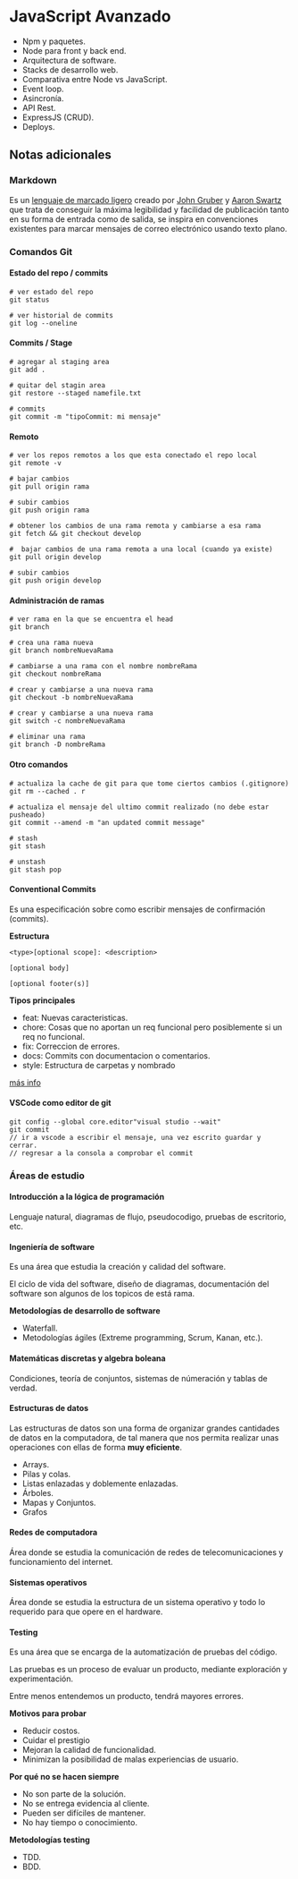 # JavaScript Avanzado

* Npm y paquetes.
* Node para front y back end.
* Arquitectura de software.
* Stacks de desarrollo web.
* Comparativa entre Node vs JavaScript.
* Event loop.
* Asincronía.
* API Rest.
* ExpressJS (CRUD).
* Deploys.





## Notas adicionales

### **Markdown**

Es un [lenguaje de marcado ligero](https://es.wikipedia.org/wiki/Lenguajes_de_marcas_ligeros "Lenguajes de marcas ligeros") creado por [John Gruber](https://en.wikipedia.org/wiki/John_Gruber "en:John Gruber") y [Aaron Swartz](https://es.wikipedia.org/wiki/Aaron_Swartz "Aaron Swartz") que trata de conseguir la máxima legibilidad y facilidad de publicación tanto en su forma de entrada como de salida, se inspira en convenciones existentes para marcar mensajes de correo electrónico usando texto plano.

### Comandos Git

#### Estado del repo / commits

```
# ver estado del repo
git status

# ver historial de commits
git log --oneline
```

#### Commits / Stage

```
# agregar al staging area
git add .

# quitar del stagin area
git restore --staged namefile.txt

# commits
git commit -m "tipoCommit: mi mensaje"

```

#### Remoto

```
# ver los repos remotos a los que esta conectado el repo local
git remote -v

# bajar cambios
git pull origin rama

# subir cambios
git push origin rama

# obtener los cambios de una rama remota y cambiarse a esa rama
git fetch && git checkout develop

#  bajar cambios de una rama remota a una local (cuando ya existe)
git pull origin develop

# subir cambios
git push origin develop

```

#### Administración de ramas

```
# ver rama en la que se encuentra el head
git branch 

# crea una rama nueva
git branch nombreNuevaRama 

# cambiarse a una rama con el nombre nombreRama
git checkout nombreRama

# crear y cambiarse a una nueva rama
git checkout -b nombreNuevaRama

# crear y cambiarse a una nueva rama
git switch -c nombreNuevaRama 

# eliminar una rama
git branch -D nombreRama

```

#### Otro comandos

```
# actualiza la cache de git para que tome ciertos cambios (.gitignore)
git rm --cached . r

# actualiza el mensaje del ultimo commit realizado (no debe estar pusheado)
git commit --amend -m "an updated commit message"

# stash
git stash

# unstash
git stash pop
```

#### Conventional Commits

Es una especificación sobre como escribir mensajes de confirmación (commits).

**Estructura**

```
<type>[optional scope]: <description>

[optional body]

[optional footer(s)]
```

**Tipos principales**

* feat: Nuevas caracteristicas.
* chore: Cosas que no aportan un req funcional pero posiblemente si un req no funcional.
* fix: Correccion de errores.
* docs: Commits con documentacion o comentarios.
* style: Estructura de carpetas y nombrado

[más info](https://www.conventionalcommits.org/en/v1.0.0/)

#### VSCode como editor de git

```
git config --global core.editor"visual studio --wait"
git commit 
// ir a vscode a escribir el mensaje, una vez escrito guardar y cerrar.
// regresar a la consola a comprobar el commit
```

### Áreas de estudio

#### **Introducción a la lógica de programación**

Lenguaje natural, diagramas de flujo, pseudocodigo, pruebas de escritorio, etc.

#### Ingeniería de software

Es una área que estudia la creación y calidad del software.

El ciclo de vida del software, diseño de diagramas, documentación del software son algunos de los topicos de está rama.

**Metodologías de desarrollo de software**

* Waterfall.
* Metodologías ágiles (Extreme programming, Scrum, Kanan, etc.).

#### **Matemáticas discretas y algebra boleana**

Condiciones, teoría de conjuntos, sistemas de númeración y tablas de verdad.

#### Estructuras de datos

Las estructuras de datos son una forma de organizar grandes cantidades de datos en la computadora, de tal manera que nos permita realizar unas operaciones con ellas de forma  **muy eficiente**.

* Arrays.
* Pilas y colas.
* Listas enlazadas y doblemente enlazadas.
* Árboles.
* Mapas y Conjuntos.
* Grafos

#### Redes de computadora

Área donde se estudia la comunicación de redes de telecomunicaciones y funcionamiento del internet.

#### Sistemas operativos

Área donde se estudia la estructura de un sistema operativo y todo lo requerido para que opere en el hardware.

#### Testing

Es una área que se encarga de la automatización de pruebas del código.

Las pruebas es un proceso de evaluar un producto, mediante exploración y experimentación.

Entre menos entendemos un producto, tendrá mayores errores.

**Motivos para probar**

* Reducir costos.
* Cuidar el prestigio
* Mejoran la calidad de funcionalidad.
* Minimizan la posibilidad de malas experiencias de usuario.

**Por qué no se hacen siempre**

* No son parte de la solución.
* No se entrega evidencia al cliente.
* Pueden ser difíciles de mantener.
* No hay tiempo o conocimiento.

**Metodologías testing**

* TDD.
* BDD.

